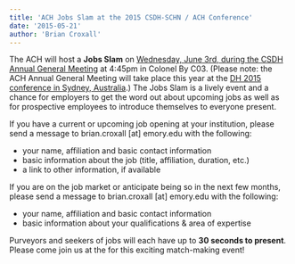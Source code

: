 ```yaml
---
title: 'ACH Jobs Slam at the 2015 CSDH-SCHN / ACH Conference'
date: '2015-05-21'
author: 'Brian Croxall'
---
```

The ACH will host a **Jobs Slam** on [Wednesday, June 3rd, during the CSDH Annual General Meeting](https://www.conftool.net/csdh-schn-ach-2015/index.php?page=browseSessions&form_session=52&presentations=show) at 4:45pm in Colonel By C03. (Please note: the ACH Annual General Meeting will take place this year at the [DH 2015 conference in Sydney, Australia](http://dh2015.org).) The Jobs Slam is a lively event and a chance for employers to get the word out about upcoming jobs as well as for prospective employees to introduce themselves to everyone present.

If you have a current or upcoming job opening at your institution, please send a message to brian.croxall \[at\] emory.edu with the following:

- your name, affiliation and basic contact information
- basic information about the job (title, affiliation, duration, etc.)
- a link to other information, if available

If you are on the job market or anticipate being so in the next few months, please send a message to brian.croxall \[at\] emory.edu with the following:

- your name, affiliation and basic contact information
- basic information about your qualifications &amp; area of expertise

Purveyors and seekers of jobs will each have up to **30 seconds to present**. Please come join us at the for this exciting match-making event!